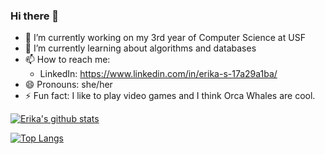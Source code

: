 ### Hi there 👋

<!--
**riksu5/riksu5** is a ✨ _special_ ✨ repository because its `README.md` (this file) appears on your GitHub profile.

Here are some ideas to get you started:

- 🔭 I’m currently working on ...
- 🌱 I’m currently learning ...
- 👯 I’m looking to collaborate on ...
- 🤔 I’m looking for help with ...
- 💬 Ask me about ...
- 📫 How to reach me: ...
- 😄 Pronouns: ...
- ⚡ Fun fact: ...
-->


- 🔭 I’m currently working on my 3rd year of Computer Science at USF
- 🌱 I’m currently learning about algorithms and databases
- 📫 How to reach me: 
  - LinkedIn: https://www.linkedin.com/in/erika-s-17a29a1ba/
- 😄 Pronouns: she/her
- ⚡ Fun fact: I like to play video games and I think Orca Whales are cool.

[![Erika's github stats](https://github-readme-stats.vercel.app/api?username=riksu5&count_private=true&show_icons=true&theme=radical&hide_rank=false)](https://github.com/anuraghazra/github-readme-stats)

[![Top Langs](https://github-readme-stats.vercel.app/api/top-langs/?username=riksu5)](https://github.com/anuraghazra/github-readme-stats)
